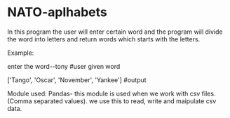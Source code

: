 # NATO-aplhabets

In this program the user will enter certain word and the program will divide the word into letters and return words which starts with the letters.

Example:

enter the word--tony                        #user given word

['Tango', 'Oscar', 'November', 'Yankee']    #output


Module used:
Pandas- this module is used when we work with csv files.(Comma separated values). we use this to read, write and maipulate csv data.
